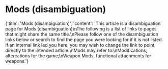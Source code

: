 
# Mods (disambiguation)

{'title': 'Mods (disambiguation)', 'content': 'This article is a disambiguation page for Mods (disambiguation)\nThe following is a list of links to pages that might share the same title.\nPlease follow one of the disambiguation links below or search to find the page you were looking for if it is not listed. If an internal link led you here, you may wish to change the link to point directly to the intended article.\nMods may refer to:\nModifications, altercations for the game;\nWeapon Mods, functional attachments for weapons.'}
